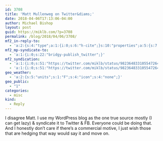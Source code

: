 ```yaml
---
id: 3708
title: 'Matt Mullenweg on Twitter&diams;'
date: 2018-04-06T17:13:06-04:00
author: Michael Bishop
layout: post
guid: https://miklb.com/?p=3708
permalink: /blog/2018/04/06/3708/
mf2_in-reply-to:
  - 'a:2:{s:4:"type";a:1:{i:0;s:6:"h-cite";}s:10:"properties";a:5:{s:7:"summary";a:1:{i:0;s:331:"“@miklb @zstepek @Skarjune @tevyaw @rob_neu @JJJ Because WP is a platform it “competes” with everything, and any one competitor you pick (like the ones you mention) seem irrelevant to a large portion of the current user and developer base. But it’s all part of the same flywheel. WP competes with Twitter, Insta, FB too.”";}s:4:"name";a:1:{i:0;s:25:"Matt Mullenweg on Twitter";}s:3:"url";a:1:{i:0;s:55:"https://twitter.com/photomatt/status/982364212960907265";}s:11:"publication";a:1:{i:0;s:7:"Twitter";}s:8:"featured";a:1:{i:0;s:66:"https://pbs.twimg.com/profile_images/1980685215/avatar_400x400.png";}}}'
mf2_mp-syndicate-to:
  - 'a:1:{i:0;s:22:"bridgy-publish_twitter";}'
mf2_syndication:
  - 'a:1:{i:0;s:51:"https://twitter.com/miklb/status/982364833105547264";}'
  - 'a:1:{i:0;s:51:"https://twitter.com/miklb/status/982364833105547264";}'
geo_weather:
  - 'a:2:{s:5:"units";s:1:"F";s:4:"icon";s:4:"none";}'
geo_public:
  - "1"
categories:
  - misc
kind:
  - Reply
---
```

I disagree Matt. I use my WordPress blog as the one true source mostly (I can get lazy) & syndicate it to Twitter & FB. Everyone could be doing that. And I honestly don’t care if there’s a commercial motive, I just wish those that are hedging that way would say it and move on.